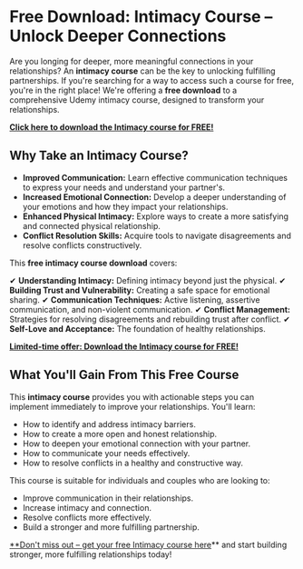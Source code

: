 # Free Download: Intimacy Course – Unlock Deeper Connections

Are you longing for deeper, more meaningful connections in your relationships? An **intimacy course** can be the key to unlocking fulfilling partnerships. If you're searching for a way to access such a course for free, you're in the right place! We're offering a **free download** to a comprehensive Udemy intimacy course, designed to transform your relationships.

[**Click here to download the Intimacy course for FREE!**](https://udemywork.com/intimacy-course)

## Why Take an Intimacy Course?

*   **Improved Communication:** Learn effective communication techniques to express your needs and understand your partner's.
*   **Increased Emotional Connection:** Develop a deeper understanding of your emotions and how they impact your relationships.
*   **Enhanced Physical Intimacy:** Explore ways to create a more satisfying and connected physical relationship.
*   **Conflict Resolution Skills:** Acquire tools to navigate disagreements and resolve conflicts constructively.

This **free intimacy course download** covers:

✔ **Understanding Intimacy:** Defining intimacy beyond just the physical.
✔ **Building Trust and Vulnerability:** Creating a safe space for emotional sharing.
✔ **Communication Techniques:** Active listening, assertive communication, and non-violent communication.
✔ **Conflict Management:** Strategies for resolving disagreements and rebuilding trust after conflict.
✔ **Self-Love and Acceptance:** The foundation of healthy relationships.

[**Limited-time offer: Download the Intimacy course for FREE!**](https://udemywork.com/intimacy-course)

## What You'll Gain From This Free Course

This **intimacy course** provides you with actionable steps you can implement immediately to improve your relationships. You'll learn:

*   How to identify and address intimacy barriers.
*   How to create a more open and honest relationship.
*   How to deepen your emotional connection with your partner.
*   How to communicate your needs effectively.
*   How to resolve conflicts in a healthy and constructive way.

This course is suitable for individuals and couples who are looking to:

*   Improve communication in their relationships.
*   Increase intimacy and connection.
*   Resolve conflicts more effectively.
*   Build a stronger and more fulfilling partnership.

[**Don't miss out – get your free Intimacy course here](https://udemywork.com/intimacy-course)** and start building stronger, more fulfilling relationships today!
